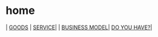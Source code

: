 # home



| [GOODS](goods/) | [SERVICE](service/)|
| [BUSINESS MODEL](business-model/)| [DO YOU HAVE?](do-you-have/)|
